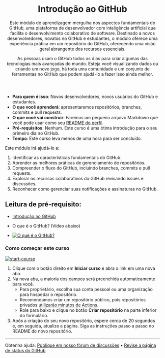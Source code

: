 <header>

# Introdução ao GitHub

Este módulo de aprendizagem mergulha nos aspectos fundamentais do GitHub, uma plataforma de desenvolvedor com inteligência artificial que facilita o desenvolvimento colaborativo de software. Destinado a novos desenvolvedores, novatos no GitHub e estudantes, o módulo oferece uma experiência prática em um repositório do GitHub, oferecendo uma visão geral abrangente dos recursos essenciais.

As pessoas usam o GitHub todos os dias para criar algumas das tecnologias mais avançadas do mundo. Esteja você visualizando dados ou criando um novo jogo, há toda uma comunidade e um conjunto de ferramentas no GitHub que podem ajudá-lo a fazer isso ainda melhor. 

</header>

- **Para quem é isso**: Novos desenvolvedores, novos usuários do GitHub e estudantes.
- **O que você aprenderá**: apresentaremos repositórios, branches, commits e pull requests.
- **O que você vai construir**: Faremos um pequeno arquivo Markdown que você pode usar como seu [README do perfil](https://docs.github.com/account-and-profile/setting-up-and-managing-your-github-profile/customizing-your-profile/managing-your-profile-readme).
- **Pré-requisitos**: Nenhum. Este curso é uma ótima introdução para o seu primeiro dia no GitHub.
- **Tempo**: Este curso leva menos de uma hora para ser concluído.


Este módulo irá ajudá-lo a:

1. Identificar as características fundamentais do GitHub.
2. Aprender as melhores práticas de gerenciamento de repositórios.
3. Compreender o fluxo do GitHub, incluindo branches, commits e pull requests.
4. Explorar os recursos colaborativos do GitHub revisando issues e discussões.
5. Reconhecer como gerenciar suas notificações e assinaturas no GitHub.


## Leitura de pré-requisito:

- [Introdução ao GitHub](https://learn.microsoft.com/training/modules/introduction-to-github/?WT.mc_id=academic-113596-abartolo)

- O que é o GitHub? (Vídeo abaixo)
- [![O que é o GitHub?](https://img.youtube.com/vi/pBy1zgt0XPc/0.jpg)](https://www.youtube.com/watch?v=pBy1zgt0XPc)


### Como começar este curso

<!-- Para iniciar o curso, execute em JavaScript:
'https://github.com/new?' + new URLSearchParams({
  template_owner: 'skills',
  template_name: 'introduction-to-github',
  owner: '@me',
  name: 'skills-introduction-to-github',
  description: 'My clone repository',
  visibility: 'public',
}).toString()
-->

[![start-course](https://user-images.githubusercontent.com/1221423/235727646-4a590299-ffe5-480d-8cd5-8194ea184546.svg)](https://github.com/new?template_owner=skills&template_name=introduction-to-github&owner=%40me&name=skills-introduction-to-github&description=My+clone+repository&visibility=public)

1. Clique com o botão direito em **Iniciar curso** e abra o link em uma nova aba.
2. Na nova aba, a maioria dos campos será preenchida automaticamente para você.
   - Para proprietário, escolha sua conta pessoal ou uma organização para hospedar o repositório.
   - Recomendamos criar um repositório público, pois repositórios privados [utilizarão minutos de Actions](https://docs.github.com/en/billing/managing-billing-for-github-actions/about-billing-for-github-actions?WT.mc_id=academic-113596-abartolo).
   - Role para baixo e clique no botão **Criar repositório** na parte inferior do formulário.
3. Após a criação do seu novo repositório, espere cerca de 20 segundos e, em seguida, atualize a página. Siga as instruções passo a passo no README do novo repositório.


<footer>

<!--
  <<< Notas do autor: Rodapé >>>
  Adicione um link para obter suporte, página de status do GitHub, código de conduta, link da licença.
-->

---

Obtenha ajuda: [Publique em nosso fórum de discussões](https://github.com/orgs/skills/discussions/categories/introduction-to-github) &bull; [Revise a página de status do GitHub](https://www.githubstatus.com/)